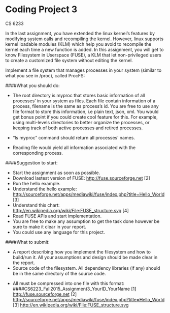 Coding Project 3
====================
CS 6233
 
In the last assignment, you have extended the linux kernel’s features by modifying system calls and recompiling the kernel. However, linux supports kernel loadable modules (KLM) which help you avoid to recompile the kernel each time a new function is added. In this assignment, you will get to know Filesystem in Userspace (FUSE), a KLM that let non-privileged users to create a customized file system without editing the kernel.

Implement a file system that manages processes in your system (similar to what you see in /proc), called ProcFS:

####What you should do:

- The root directory is myproc that stores basic information of all processes’ in your system as files. Each file contain information of a process, filename is the same as process’s id. You are free to use any file format to store this information, i.e plain text, json, xml. You would get bonus point if you could create cool feature for this. For example, using multi-levels directories to better organize the processes, or keeping track of both active processes and retired processes.

- “ls myproc” command should return all processes’ names.

- Reading file would yield all information associated with the corresponding process.

####Suggestion to start:

- Start the assignment as soon as possible.
- Download lastest version of FUSE: http://fuse.sourceforge.net [2]
- Run the hello example.
- Understand the hello example: 
http://sourceforge.net/apps/mediawiki/fuse/index.php?title=Hello_World [3]
- Understand this chart: http://en.wikipedia.org/wiki/File:FUSE_structure.svg [4]
- Read FUSE APIs and start implementation.
- You are free to make any assumption to get the task done however be sure to make it clear in your report.
- You could use any language for this project.

 
####What to submit:

- A report describing how you implement the filesystem and how to build/run it. All your assumptions and design should be made clear in the report.
- Source code of the filesystem. All dependency libraries (if any) should be in the same directory of the source code.

+ All must be compressed into one file with this format: 
####CS6223_Fall2015_Assignment3_YourID_YourName
 [1] http://fuse.sourceforge.net
 [2] http://sourceforge.net/apps/mediawiki/fuse/index.php?title=Hello_World
 [3] http://en.wikipedia.org/wiki/File:FUSE_structure.svg
